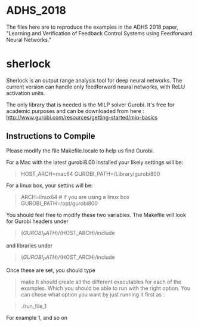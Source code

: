 # ADHS_2018 

The files here are to reproduce the examples in the ADHS 2018 paper, "Learning and Verification of Feedback Control
Systems using Feedforward Neural Networks."
# sherlock

Sherlock is an output range analysis tool for deep neural networks.
The current version can handle only feedforward neural networks, with
ReLU activation units.

The only library that is needed is the MILP solver Gurobi. It's free
for academic purposes and can be downloaded from here :
http://www.gurobi.com/resources/getting-started/mip-basics


## Instructions to Compile

Please modify the file Makefile.locale to help us find Gurobi.

For a Mac with the latest gurobi8.00 installed your likely settings
will be:

> HOST_ARCH=mac64
> GUROBI_PATH=/Library/gurobi800

For a linux box, your settins will be:

> ARCH=linux64 # if you are using a linux box
> GUROBI_PATH=/opt/gurobi800

You should feel free to modify these two variables. The Makefile will look for Gurobi headers under

> $(GUROBI_PATH)/$(HOST_ARCH)/include

and libraries under

> $(GUROBI_PATH)/$(HOST_ARCH)/include


Once these are set, you should type 
 > make
 It should create all the different executables for each of the examples. Which you should be able to run with the right option.
You can chose what option you want by just running it first as : 

> ./run_file_1

For example 1, and so on
